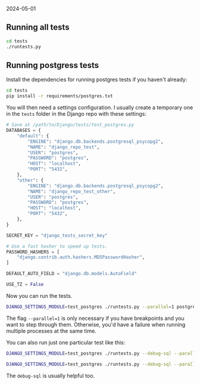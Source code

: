 2024-05-01

## Running **all** tests

```sh
cd tests
./runtests.py
```

## Running **postgress** tests

Install the dependencies for running postgres tests if you haven't already:

```sh
cd tests
pip install -r requirements/postgres.txt
```

You will then need a settings configuration. I usually create a temporary one
in the `tests` folder in the Django repo with these settings:

```py
# Save at /path/to/Django/tests/test_postgres.py
DATABASES = {
    "default": {
        "ENGINE": "django.db.backends.postgresql_psycopg2",
        "NAME": "django_repo_test",
        "USER": "postgres",
        "PASSWORD": "postgres",
        "HOST": "localhost",
        "PORT": "5432",
    },
    "other": {
        "ENGINE": "django.db.backends.postgresql_psycopg2",
        "NAME": "django_repo_test_other",
        "USER": "postgres",
        "PASSWORD": "postgres",
        "HOST": "localhost",
        "PORT": "5432",
    },
}

SECRET_KEY = "django_tests_secret_key"

# Use a fast hasher to speed up tests.
PASSWORD_HASHERS = [
    "django.contrib.auth.hashers.MD5PasswordHasher",
]

DEFAULT_AUTO_FIELD = "django.db.models.AutoField"

USE_TZ = False
```

Now you can run the tests.

```sh
DJANGO_SETTINGS_MODULE=test_postgres ./runtests.py --parallel=1 postgres_tests
```

The flag `--parallel=1` is only necessary if you have breakpoints and you want
to step through them. Otherwise, you'd have a failure when running multiple
processes at the same time.

You can also run just one particular test like this:

```sh
DJANGO_SETTINGS_MODULE=test_postgres ./runtests.py --debug-sql --parallel=1 postgres_tests.test_indexes.SchemaTests.test_trigram_op_class_gin_index

DJANGO_SETTINGS_MODULE=test_postgres ./runtests.py --debug-sql --parallel=1 schema.tests.SchemaTests.test_unique
```

The `debug-sql` is usually helpful too.
